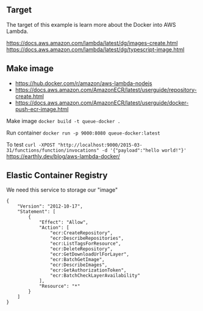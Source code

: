 
## Target
The target of this example is learn more about the Docker into AWS Lambda.

https://docs.aws.amazon.com/lambda/latest/dg/images-create.html
https://docs.aws.amazon.com/lambda/latest/dg/typescript-image.html


## Make image
 - https://hub.docker.com/r/amazon/aws-lambda-nodejs
 - https://docs.aws.amazon.com/AmazonECR/latest/userguide/repository-create.html
 - https://docs.aws.amazon.com/AmazonECR/latest/userguide/docker-push-ecr-image.html
 

Make image `docker build -t queue-docker .`

Run container `docker run -p 9000:8080 queue-docker:latest`

To test `curl -XPOST "http://localhost:9000/2015-03-31/functions/function/invocations" -d '{"payload":"hello world!"}'`
https://earthly.dev/blog/aws-lambda-docker/



## Elastic Container Registry
We need this service to storage our "image"


```
{
    "Version": "2012-10-17",
    "Statement": [
        {
            "Effect": "Allow",
            "Action": [
                "ecr:CreateRepository",
                "ecr:DescribeRepositories",
                "ecr:ListTagsForResource",
                "ecr:DeleteRepository",
                "ecr:GetDownloadUrlForLayer",
                "ecr:BatchGetImage",
                "ecr:DescribeImages",
                "ecr:GetAuthorizationToken",
                "ecr:BatchCheckLayerAvailability"
            ],
            "Resource": "*"
        }
    ]
}
```